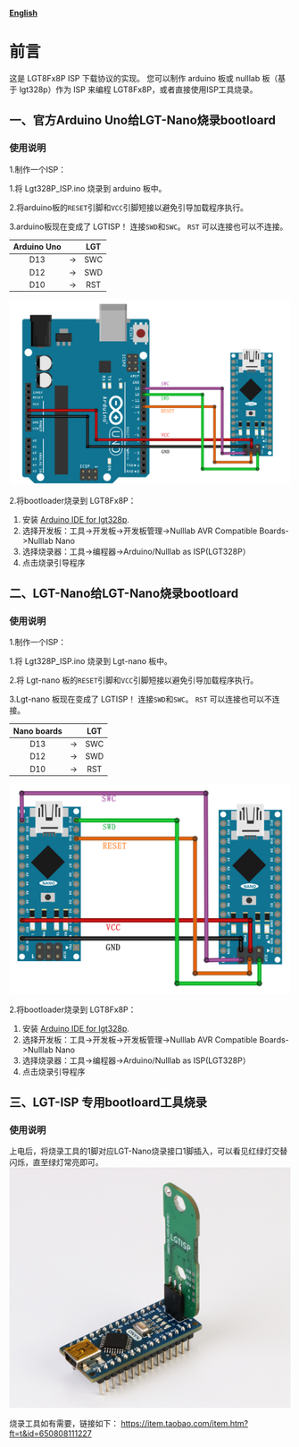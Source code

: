 **[English](README.md)**

# 前言
这是 LGT8Fx8P ISP 下载协议的实现。 您可以制作 arduino 板或 nulllab 板（基于 lgt328p）作为 ISP 来编程 LGT8Fx8P，或者直接使用ISP工具烧录。

## 一、官方Arduino Uno给LGT-Nano烧录bootloard

### 使用说明
 1.制作一个ISP：

   1.将 Lgt328P_ISP.ino 烧录到 arduino 板中。

   2.将arduino板的`RESET`引脚和`VCC`引脚短接以避免引导加载程序执行。

   3.arduino板现在变成了 LGTISP！ 连接`SWD`和`SWC`。 `RST` 可以连接也可以不连接。
   ​     

| Arduino Uno |      | LGT  |
| :---------: | :--: | :--: |
|     D13     |  ->  | SWC  |
|     D12     |  ->  | SWD  |
|     D10     |  ->  | RST  |

 ![](./Arduino_ISP.png)

2.将bootloader烧录到 LGT8Fx8P：

1. 安装 [Arduino IDE for lgt328p](https://github.com/nulllaborg/arduino_nulllab). 
2. 选择开发板：工具->开发板->开发板管理->Nulllab AVR Compatible Boards->Nulllab Nano
3. 选择烧录器：工具->编程器->Arduino/Nulllab as ISP(LGT328P）
4. 点击烧录引导程序

## 二、LGT-Nano给LGT-Nano烧录bootloard

### 使用说明
 1.制作一个ISP：

   1.将 Lgt328P_ISP.ino 烧录到 Lgt-nano 板中。

   2.将 Lgt-nano 板的`RESET`引脚和`VCC`引脚短接以避免引导加载程序执行。

   3.Lgt-nano 板现在变成了 LGTISP！ 连接`SWD`和`SWC`。 `RST` 可以连接也可以不连接。
​      

| Nano boards |      | LGT  |
| :---------: | :--: | :--: |
|     D13     |  ->  | SWC  |
|     D12     |  ->  | SWD  |
|     D10     |  ->  | RST  |

 ![](./Lgt-Nano_ISP.png)

 2.将bootloader烧录到 LGT8Fx8P：

1. 安装 [Arduino IDE for lgt328p](https://github.com/nulllaborg/arduino_nulllab). 
2. 选择开发板：工具->开发板->开发板管理->Nulllab AVR Compatible Boards->Nulllab Nano
3. 选择烧录器：工具->编程器->Arduino/Nulllab as ISP(LGT328P）
4. 点击烧录引导程序

## 三、LGT-ISP 专用bootloard工具烧录

### 使用说明
 上电后，将烧录工具的1脚对应LGT-Nano烧录接口1脚插入，可以看见红绿灯交替闪烁，直至绿灯常亮即可。
![](./ISP_Tool.png)

烧录工具如有需要，链接如下：
https://item.taobao.com/item.htm?ft=t&id=650808111227



